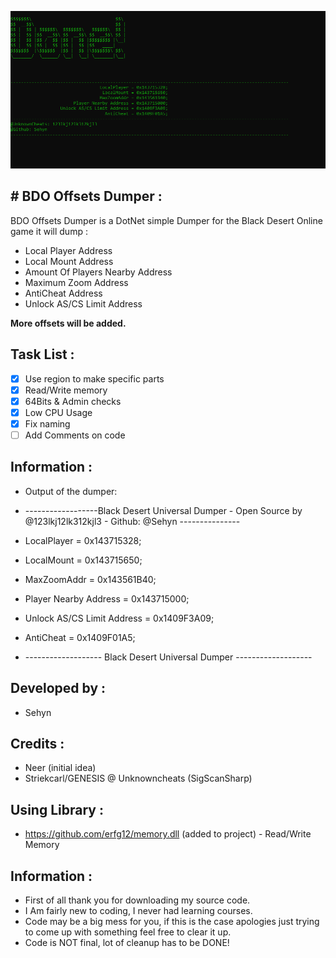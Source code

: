 

![](/Images/FormPicture.png)



## # BDO Offsets Dumper :
BDO Offsets Dumper is a DotNet simple Dumper for the Black Desert Online game it will dump :
* Local Player Address
* Local Mount Address
* Amount Of Players Nearby Address
* Maximum Zoom Address
* AntiCheat Address
* Unlock AS/CS Limit Address

**More offsets will be added.**

## Task List :

- [x] Use region to make specific parts
- [x] Read/Write memory
- [x] 64Bits & Admin checks
- [x] Low CPU Usage
- [x] Fix naming
- [ ] Add Comments on code

## Information :

* Output of the dumper:


* ------------------Black Desert Universal Dumper - Open Source by @123lkj12lk312kjl3 - Github: @Sehyn ---------------
* LocalPlayer = 0x143715328;
* LocalMount = 0x143715650;
* MaxZoomAddr = 0x143561B40;
* Player Nearby Address = 0x143715000;
* Unlock AS/CS Limit Address = 0x1409F3A09;
* AntiCheat = 0x1409F01A5;
* ------------------- Black Desert Universal Dumper -------------------


## Developed by :
* Sehyn

## Credits : 
* Neer (initial idea)
* Striekcarl/GENESIS @ Unknowncheats (SigScanSharp)

## Using Library :
* https://github.com/erfg12/memory.dll (added to project) - Read/Write Memory

## Information :
* First of all thank you for downloading my source code.
* I Am fairly new to coding, I never had learning courses.
* Code may be a big mess for you, if this is the case apologies just trying to come up with something feel free to clear it up.
* Code is NOT final, lot of cleanup has to be DONE!
